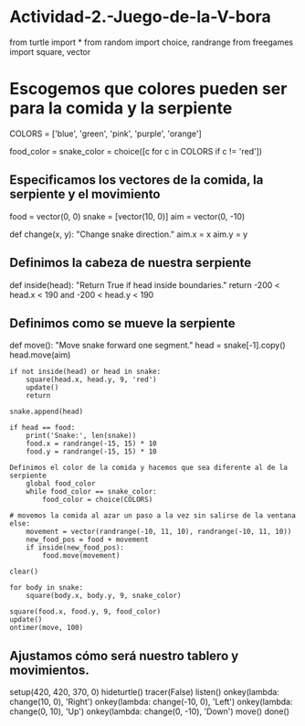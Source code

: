 # Actividad-2.-Juego-de-la-V-bora
from turtle import *
from random import choice, randrange
from freegames import square, vector

# Escogemos que colores pueden ser para la comida y la serpiente

COLORS = ['blue', 'green', 'pink', 'purple', 'orange']

food_color = snake_color = choice([c for c in COLORS if c != 'red'])

## Especificamos los vectores de la comida, la serpiente y el movimiento
 
food = vector(0, 0)
snake = [vector(10, 0)]
aim = vector(0, -10)

def change(x, y):
    "Change snake direction."
    aim.x = x
    aim.y = y

## Definimos la cabeza de nuestra serpiente
    
def inside(head):
    "Return True if head inside boundaries."
    return -200 < head.x < 190 and -200 < head.y < 190

## Definimos como se mueve la serpiente

def move():
    "Move snake forward one segment."
    head = snake[-1].copy()
    head.move(aim)

    if not inside(head) or head in snake:
        square(head.x, head.y, 9, 'red')
        update()
        return

    snake.append(head)

    if head == food:
        print('Snake:', len(snake))
        food.x = randrange(-15, 15) * 10
        food.y = randrange(-15, 15) * 10

    Definimos el color de la comida y hacemos que sea diferente al de la serpiente
        global food_color
        while food_color == snake_color:
            food_color = choice(COLORS)

    # movemos la comida al azar un paso a la vez sin salirse de la ventana
    else:
        movement = vector(randrange(-10, 11, 10), randrange(-10, 11, 10))
        new_food_pos = food + movement
        if inside(new_food_pos):
            food.move(movement)

    clear()

    for body in snake:
        square(body.x, body.y, 9, snake_color)

    square(food.x, food.y, 9, food_color)
    update()
    ontimer(move, 100)

## Ajustamos cómo será nuestro tablero y movimientos.
    
setup(420, 420, 370, 0)
hideturtle()
tracer(False)
listen()
onkey(lambda: change(10, 0), 'Right')
onkey(lambda: change(-10, 0), 'Left')
onkey(lambda: change(0, 10), 'Up')
onkey(lambda: change(0, -10), 'Down')
move()
done()
